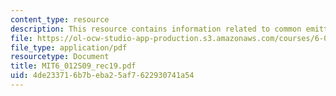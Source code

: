 ```yaml
---
content_type: resource
description: This resource contains information related to common emitter amplifier.
file: https://ol-ocw-studio-app-production.s3.amazonaws.com/courses/6-012-microelectronic-devices-and-circuits-spring-2009/4de233716b7beba25af7622930741a54_MIT6_012S09_rec19.pdf
file_type: application/pdf
resourcetype: Document
title: MIT6_012S09_rec19.pdf
uid: 4de23371-6b7b-eba2-5af7-622930741a54
---
```

